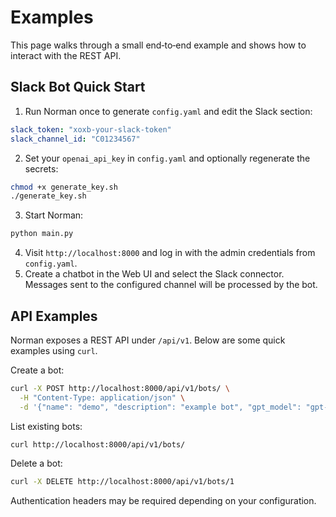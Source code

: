 # Examples

This page walks through a small end‑to‑end example and shows how to interact with the REST API.

## Slack Bot Quick Start

1. Run Norman once to generate `config.yaml` and edit the Slack section:

```yaml
slack_token: "xoxb-your-slack-token"
slack_channel_id: "C01234567"
```

2. Set your `openai_api_key` in `config.yaml` and optionally regenerate the secrets:

```bash
chmod +x generate_key.sh
./generate_key.sh
```

3. Start Norman:

```bash
python main.py
```

4. Visit `http://localhost:8000` and log in with the admin credentials from `config.yaml`.
5. Create a chatbot in the Web UI and select the Slack connector. Messages sent to the configured channel will be processed by the bot.

## API Examples

Norman exposes a REST API under `/api/v1`. Below are some quick examples using `curl`.

Create a bot:

```bash
curl -X POST http://localhost:8000/api/v1/bots/ \
  -H "Content-Type: application/json" \
  -d '{"name": "demo", "description": "example bot", "gpt_model": "gpt-4"}'
```

List existing bots:

```bash
curl http://localhost:8000/api/v1/bots/
```

Delete a bot:

```bash
curl -X DELETE http://localhost:8000/api/v1/bots/1
```

Authentication headers may be required depending on your configuration.
